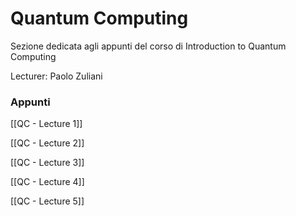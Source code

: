 # Quantum Computing

Sezione dedicata agli appunti del corso di Introduction to Quantum Computing

Lecturer: Paolo Zuliani


### Appunti

[[QC - Lecture 1]]

[[QC - Lecture 2]]

[[QC - Lecture 3]]

[[QC - Lecture 4]]

[[QC - Lecture 5]]